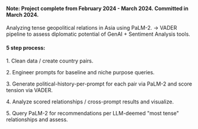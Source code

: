 <h4>Note: Project complete from February 2024 - March 2024. Committed in March 2024.</h4>
Analyzing tense geopolitical relations in Asia using PaLM-2. -> VADER pipeline to assess diplomatic potential of GenAI + Sentiment Analysis tools.
<h4>5 step process: </h4>
<p>1. Clean data / create country pairs. </p>
<p>2. Engineer prompts for baseline and niche purpose queries. </p>
<p>3. Generate political-history-per-prompt for each pair via PaLM-2 and score tension via VADER. </p>
<p>4. Analyze scored relationships / cross-prompt results and visualize. </p>
<p>5. Query PaLM-2 for recommendations per LLM-deemed "most tense" relationships and assess. </p>
